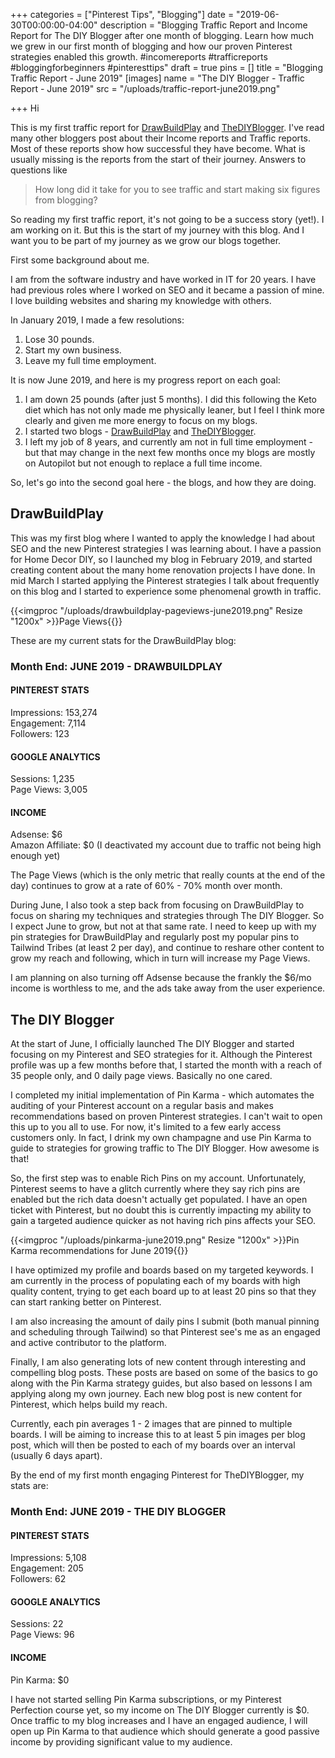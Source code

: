 +++
categories = ["Pinterest Tips", "Blogging"]
date = "2019-06-30T00:00:00-04:00"
description = "Blogging Traffic Report and Income Report for The DIY Blogger after one month of blogging.  Learn how much we grew in our first month of blogging and how our proven Pinterest strategies enabled this growth. #incomereports #trafficreports #bloggingforbeginners #pinteresttips"
draft = true
pins = []
title = "Blogging Traffic Report - June 2019"
[images]
name = "The DIY Blogger - Traffic Report - June 2019"
src = "/uploads/traffic-report-june2019.png"

+++
Hi

This is my first traffic report for  [DrawBuildPlay](https://www.drawbuildplay.com "DrawBuildPlay - Home Decor and DIY Blog") and [TheDIYBlogger](https://www.thediyblogger.com "The DIY Blogger - Pinterest Strategies").  I've read many other bloggers post about their Income reports and Traffic reports.  Most of these reports show how successful they have become.  What is usually missing is the reports from the start of their journey.  Answers to questions like

> How long did it take for you to see traffic and start making six figures from blogging?

So reading my first traffic report, it's not going to be a success story (yet!).  I am working on it.  But this is the start of my journey with this blog.  And I want you to be part of my journey as we grow our blogs together.

First some background about me.

I am from the software industry and have worked in IT for 20 years.  I have had previous roles where I worked on SEO and it became a passion of mine.  I love building websites and sharing my knowledge with others.

In January 2019, I made a few resolutions:

1. Lose 30 pounds.
2. Start my own business.
3. Leave my full time employment.

It is now June 2019, and here is my progress report on each goal:

1. I am down 25 pounds (after just 5 months).  I did this following the Keto diet which has not only made me physically leaner, but I feel I think more clearly and given me more energy to focus on my blogs.
2. I started two blogs - [DrawBuildPlay](https://www.drawbuildplay.com "DrawBuildPlay - Home Decor and DIY Blog") and [TheDIYBlogger](https://www.thediyblogger.com "The DIY Blogger - Pinterest Strategies").
3. I left my job of 8 years, and currently am not in full time employment - but that may change in the next few months once my blogs are mostly on Autopilot but not enough to replace a full time income.

So, let's go into the second goal here - the blogs, and how they are doing.

## DrawBuildPlay

This was my first blog where I wanted to apply the knowledge I had about SEO and the new Pinterest strategies I was learning about.  I have a passion for Home Decor DIY, so I launched my blog in February 2019, and started creating content about the many home renovation projects I have done.  In mid March I started applying the Pinterest strategies I talk about frequently on this blog and I started to experience some phenomenal growth in traffic.

{{<imgproc "/uploads/drawbuildplay-pageviews-june2019.png" Resize "1200x" >}}Page Views{{</imgproc>}}

These are my current stats for the DrawBuildPlay blog:

### **Month End: JUNE 2019 - DRAWBUILDPLAY**

#### PINTEREST STATS

Impressions: 153,274  
Engagement: 7,114  
Followers: 123

#### GOOGLE ANALYTICS

Sessions: 1,235  
Page Views: 3,005

#### INCOME

Adsense: $6  
Amazon Affiliate: $0 (I deactivated my account due to traffic not being high enough yet)

The Page Views (which is the only metric that really counts at the end of the day) continues to grow at a rate of 60% - 70% month over month.

During June, I also took a step back from focusing on DrawBuildPlay to focus on sharing my techniques and strategies through The DIY Blogger.  So I expect June to grow, but not at that same rate.  I need to keep up with my pin strategies for DrawBuildPlay and regularly post my popular pins to Tailwind Tribes (at least 2 per day), and continue to reshare other content to grow my reach and following, which in turn will increase my Page Views.

I am planning on also turning off Adsense because the frankly the $6/mo income is worthless to me, and the ads take away from the user experience.

## The DIY Blogger

At the start of June, I officially launched The DIY Blogger and started focusing on my Pinterest and SEO strategies for it.  Although the Pinterest profile was up a few months before that, I started the month with a reach of 35 people only, and 0 daily page views.  Basically no one cared.

I completed my initial implementation of Pin Karma - which automates the auditing of your Pinterest account on a regular basis and makes recommendations based on proven Pinterest strategies.  I can't wait to open this up to you all to use.  For now, it's limited to a few early access customers only.  In fact, I drink my own champagne and use Pin Karma to guide to strategies for growing traffic to The DIY Blogger.  How awesome is that!

So, the first step was to enable Rich Pins on my account.  Unfortunately, Pinterest seems to have a glitch currently where they say rich pins are enabled but the rich data doesn't actually get populated.  I have an open ticket with Pinterest, but no doubt this is currently impacting my ability to gain a targeted audience quicker as not having rich pins affects your SEO.

{{<imgproc "/uploads/pinkarma-june2019.png" Resize "1200x" >}}Pin Karma recommendations for June 2019{{</imgproc>}}

I have optimized my profile and boards based on my targeted keywords.  I am currently in the process of populating each of my boards with high quality content, trying to get each board up to at least 20 pins so that they can start ranking better on Pinterest.

I am also increasing the amount of daily pins I submit (both manual pinning and scheduling through Tailwind) so that Pinterest see's me as an engaged and active contributor to the platform.

Finally, I am also generating lots of new content through interesting and compelling blog posts.  These posts are based on some of the basics to go along with the Pin Karma strategy guides, but also based on lessons I am applying along my own journey.  Each new blog post is new content for Pinterest, which helps build my reach.

Currently, each pin averages 1 - 2 images that are pinned to multiple boards.  I will be aiming to increase this to at least 5 pin images per blog post, which will then be posted to each of my boards over an interval (usually 6 days apart).

By the end of my first month engaging Pinterest for TheDIYBlogger, my stats are:

### **Month End: JUNE 2019 - THE DIY BLOGGER**

#### PINTEREST STATS

Impressions: 5,108  
Engagement: 205  
Followers: 62

#### GOOGLE ANALYTICS

Sessions: 22  
Page Views: 96

#### INCOME

Pin Karma: $0

I have not started selling Pin Karma subscriptions, or my Pinterest Perfection course yet, so my income on The DIY Blogger currently is $0.  Once traffic to my blog increases and I have an engaged audience, I will open up Pin Karma to that audience which should generate a good passive income by providing significant value to my audience.